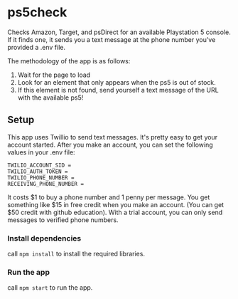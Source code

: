 # ps5check

Checks Amazon, Target, and psDirect for an available Playstation 5 console. If it finds one, it sends you a text message at the phone number you've provided a .env file.

The methodology of the app is as follows:

1. Wait for the page to load
2. Look for an element that only appears when the ps5 is out of stock.
3. If this element is not found, send yourself a text message of the URL with the available ps5!

## Setup

This app uses Twillio to send text messages. It's pretty easy to get your account started. After you make an account, you can set the following values in your .env file:

```
TWILIO_ACCOUNT_SID = 
TWILIO_AUTH_TOKEN = 
TWILIO_PHONE_NUMBER = 
RECEIVING_PHONE_NUMBER = 
```

It costs $1 to buy a phone number and 1 penny per message. You get something like $15 in free credit when you make an account. (You can get $50 credit with github education). With a trial account, you can only send messages to verified phone numbers.

### Install dependencies

call `npm install` to install the required libraries.

### Run the app

call `npm start` to run the app.




